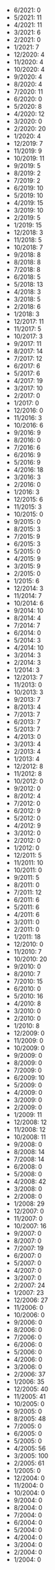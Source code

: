*  6/2021: 0
*  5/2021: 11
*  4/2021: 11
*  3/2021: 6
*  2/2021: 0
*  1/2021: 7
*  12/2020: 4
*  11/2020: 4
*  10/2020: 4
*  9/2020: 4
*  8/2020: 4
*  7/2020: 11
*  6/2020: 0
*  5/2020: 8
*  4/2020: 12
*  3/2020: 0
*  2/2020: 20
*  1/2020: 4
*  12/2019: 7
*  11/2019: 9
*  10/2019: 11
*  9/2019: 5
*  8/2019: 2
*  7/2019: 2
*  6/2019: 10
*  5/2019: 10
*  4/2019: 15
*  3/2019: 10
*  2/2019: 5
*  1/2019: 15
*  12/2018: 3
*  11/2018: 5
*  10/2018: 7
*  9/2018: 8
*  8/2018: 8
*  7/2018: 8
*  6/2018: 5
*  5/2018: 13
*  4/2018: 3
*  3/2018: 5
*  2/2018: 6
*  1/2018: 3
*  12/2017: 11
*  11/2017: 5
*  10/2017: 3
*  9/2017: 11
*  8/2017: 14
*  7/2017: 12
*  6/2017: 6
*  5/2017: 6
*  4/2017: 19
*  3/2017: 10
*  2/2017: 0
*  1/2017: 0
*  12/2016: 0
*  11/2016: 3
*  10/2016: 6
*  9/2016: 9
*  8/2016: 0
*  7/2016: 6
*  6/2016: 9
*  5/2016: 9
*  4/2016: 18
*  3/2016: 3
*  2/2016: 0
*  1/2016: 3
*  12/2015: 6
*  11/2015: 3
*  10/2015: 0
*  9/2015: 0
*  8/2015: 3
*  7/2015: 9
*  6/2015: 3
*  5/2015: 0
*  4/2015: 9
*  3/2015: 9
*  2/2015: 0
*  1/2015: 6
*  12/2014: 3
*  11/2014: 7
*  10/2014: 6
*  9/2014: 10
*  8/2014: 4
*  7/2014: 7
*  6/2014: 0
*  5/2014: 3
*  4/2014: 10
*  3/2014: 3
*  2/2014: 3
*  1/2014: 3
*  12/2013: 7
*  11/2013: 0
*  10/2013: 3
*  9/2013: 7
*  8/2013: 4
*  7/2013: 7
*  6/2013: 7
*  5/2013: 7
*  4/2013: 0
*  3/2013: 4
*  2/2013: 4
*  1/2013: 4
*  12/2012: 8
*  11/2012: 8
*  10/2012: 0
*  9/2012: 0
*  8/2012: 4
*  7/2012: 0
*  6/2012: 9
*  5/2012: 0
*  4/2012: 9
*  3/2012: 0
*  2/2012: 0
*  1/2012: 0
*  12/2011: 5
*  11/2011: 10
*  10/2011: 0
*  9/2011: 5
*  8/2011: 0
*  7/2011: 12
*  6/2011: 6
*  5/2011: 6
*  4/2011: 6
*  3/2011: 0
*  2/2011: 0
*  1/2011: 18
*  12/2010: 0
*  11/2010: 7
*  10/2010: 20
*  9/2010: 0
*  8/2010: 7
*  7/2010: 15
*  6/2010: 0
*  5/2010: 16
*  4/2010: 8
*  3/2010: 0
*  2/2010: 0
*  1/2010: 8
*  12/2009: 0
*  11/2009: 0
*  10/2009: 0
*  9/2009: 0
*  8/2009: 0
*  7/2009: 0
*  6/2009: 10
*  5/2009: 0
*  4/2009: 0
*  3/2009: 0
*  2/2009: 0
*  1/2009: 11
*  12/2008: 12
*  11/2008: 12
*  10/2008: 11
*  9/2008: 0
*  8/2008: 14
*  7/2008: 14
*  6/2008: 0
*  5/2008: 0
*  4/2008: 42
*  3/2008: 0
*  2/2008: 0
*  1/2008: 29
*  12/2007: 0
*  11/2007: 0
*  10/2007: 16
*  9/2007: 0
*  8/2007: 0
*  7/2007: 19
*  6/2007: 0
*  5/2007: 0
*  4/2007: 0
*  3/2007: 0
*  2/2007: 24
*  1/2007: 23
*  12/2006: 27
*  11/2006: 0
*  10/2006: 0
*  9/2006: 0
*  8/2006: 0
*  7/2006: 0
*  6/2006: 0
*  5/2006: 0
*  4/2006: 0
*  3/2006: 0
*  2/2006: 37
*  1/2006: 35
*  12/2005: 40
*  11/2005: 41
*  10/2005: 0
*  9/2005: 0
*  8/2005: 48
*  7/2005: 0
*  6/2005: 0
*  5/2005: 0
*  4/2005: 56
*  3/2005: 100
*  2/2005: 61
*  1/2005: 0
*  12/2004: 0
*  11/2004: 0
*  10/2004: 0
*  9/2004: 0
*  8/2004: 0
*  7/2004: 0
*  6/2004: 0
*  5/2004: 0
*  4/2004: 0
*  3/2004: 0
*  2/2004: 0
*  1/2004: 0